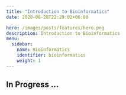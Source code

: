 ```yaml
---
title: "Introduction to Bioinformatics"
date: 2020-08-28T22:29:02+06:00

hero: /images/posts/features/hero.png
description: Introduction to Bioinformatics
menu:
  sidebar:
    name: Bioinformatics
    identifier: bioinformatics
    weight: 1
---
```


## In Progress ...
